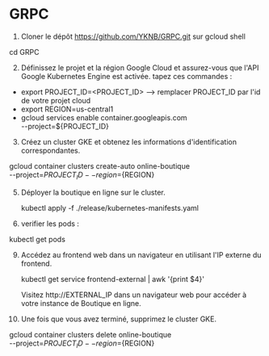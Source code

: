 # GRPC
 1) Cloner le dépôt https://github.com/YKNB/GRPC.git sur gcloud shell 

cd GRPC 

2) Définissez le projet et la région Google Cloud et assurez-vous que l'API Google Kubernetes Engine est activée.
tapez ces commandes :  
- export PROJECT_ID=<PROJECT_ID> --> remplacer PROJECT_ID par l'id de votre projet cloud
- export REGION=us-central1
- gcloud services enable container.googleapis.com \
  --project=${PROJECT_ID}
   
 3)  Créez un cluster GKE et obtenez les informations d'identification correspondantes.

gcloud container clusters create-auto online-boutique \
  --project=${PROJECT_ID} --region=${REGION}

5) Déployer la boutique en ligne sur le cluster.

    kubectl apply -f ./release/kubernetes-manifests.yaml

7) verifier les pods :

kubectl get pods

9) Accédez au frontend web dans un navigateur en utilisant l'IP externe du frontend.

    kubectl get service frontend-external | awk '{print $4}'

    Visitez http://EXTERNAL_IP dans un navigateur web pour accéder à votre instance de Boutique en ligne.

11) Une fois que vous avez terminé, supprimez le cluster GKE.

   gcloud container clusters delete online-boutique \
  --project=${PROJECT_ID} --region=${REGION}

